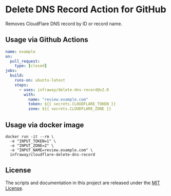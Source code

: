 # Delete DNS Record Action for GitHub

Removes CloudFlare DNS record by ID or record name.

## Usage via Github Actions

```yaml
name: example
on:
  pull_request:
    type: [closed]
jobs:
  build:
    runs-on: ubuntu-latest
    steps:
      - uses: infraway/delete-dns-record@v2.0
        with:
          name: "review.example.com"
          token: ${{ secrets.CLOUDFLARE_TOKEN }}
          zone: ${{ secrets.CLOUDFLARE_ZONE }}
```

## Usage via docker image

```shell script
docker run -it --rm \
  -e "INPUT_TOKEN=1" \
  -e "INPUT_ZONE=2" \
  -e "INPUT_NAME=review.example.com" \
  infraway/cloudflare-delete-dns-record 
```

## License

The scripts and documentation in this project are released under the [MIT License](LICENSE).
